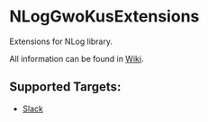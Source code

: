 # NLogGwoKusExtensions
Extensions for NLog library.

All information can be found in [Wiki](https://github.com/Hooch180/NLogGwoKusExtensions/wiki).

## Supported Targets:
* [Slack](https://github.com/Hooch180/NLogGwoKusExtensions/wiki/target-slack)
